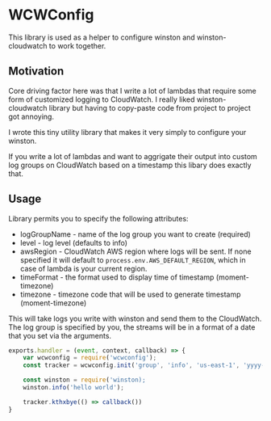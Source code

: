 # WCWConfig

This library is used as a helper to configure winston and winston-cloudwatch to work together.

## Motivation

Core driving factor here was that I write a lot of lambdas that require some form of customized logging to CloudWatch. I really liked winston-cloudwatch library but having to copy-paste code from project to project got annoying.

I wrote this tiny utility library that makes it very simply to configure your winston.

If you write a lot of lambdas and want to aggrigate their output into custom log groups on CloudWatch based on a timestamp this libary does exactly that.

## Usage

Library permits you to specify the following attributes:
* logGroupName - name of the log group you want to create (required)
* level - log level (defaults to info)
* awsRegion - CloudWatch AWS region where logs will be sent. If none specified it will default to `process.env.AWS_DEFAULT_REGION`, which in case of lambda is your current region.
* timeFormat - the format used to display time of timestamp (moment-timezone)
* timezone - timezone code that will be used to generate timestamp (moment-timezone)

This will take logs you write with winston and send them to the CloudWatch. The log group is specified by you, the streams will be in a format of a date that you set via the arguments. 

``` js
exports.handler = (event, context, callback) => {
    var wcwconfig = require('wcwconfig');
    const tracker = wcwconfig.init('group', 'info', 'us-east-1', 'yyyy-mm-dd hh:00', 'UTC');

    const winston = require('winston);
    winston.info('hello world');

    tracker.kthxbye(() => callback())
}
```

